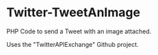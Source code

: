 # Twitter-TweetAnImage
PHP Code to send a Tweet with an image attached.

Uses the "TwitterAPIExchange" Github project.
